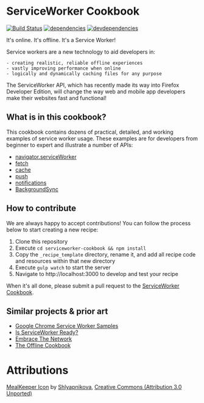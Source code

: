 # ServiceWorker Cookbook

[![Build Status](https://travis-ci.org/mozilla/serviceworker-cookbook.svg?branch=master)](https://travis-ci.org/mozilla/serviceworker-cookbook)
[![dependencies](https://david-dm.org/mozilla/serviceworker-cookbook.svg)](https://david-dm.org/mozilla/serviceworker-cookbook)
[![devdependencies](https://david-dm.org/mozilla/serviceworker-cookbook/dev-status.svg)](https://david-dm.org/mozilla/serviceworker-cookbook#info=devDependencies)

It's online. It's offline. It's a Service Worker!

Service workers are a new technology to aid developers in:

	- creating realistic, reliable offline experiences
	- vastly improving performance when online
	- logically and dynamically caching files for any purpose

The ServiceWorker API, which has recently made its way into Firefox Developer Edition, will change the way web and mobile app developers make their websites fast and functional!

## What is in this cookbook?

This cookbook contains dozens of practical, detailed, and working examples of service worker usage.  These examples are for developers from beginner to expert and illustrate a number of APIs:

- [navigator.serviceWorker](https://developer.mozilla.org/en-US/docs/Web/API/Service_Worker_API)
- [fetch](https://developer.mozilla.org/en-US/docs/Web/API/GlobalFetch/fetch)
- [cache](https://developer.mozilla.org/en-US/docs/Web/API/Cache)
- [push](https://developer.mozilla.org/en-US/docs/Web/API/Simple_Push_API)
- [notifications](https://developer.mozilla.org/en-US/docs/Web/API/notification)
- [BackgroundSync](https://developer.mozilla.org/en-US/docs/Web/API/ServiceWorkerRegistration/sync)

## How to contribute

We are always happy to accept contributions!  You can follow the process below to start creating a new recipe:

1.  Clone this repository
2.  Execute `cd serviceworker-cookbook && npm install`
3.  Copy the `_recipe_template` directory, rename it, and add all recipe code and resources within that new directory
3.  Execute `gulp watch` to start the server
4.  Navigate to http://localhost:3000 to develop and test your recipe

When it's all done, please submit a pull request to the [ServiceWorker Cookbook](https://github.com/mozilla/serviceworker-cookbook).

## Similar projects & prior art

- [Google Chrome Service Worker Samples](https://github.com/GoogleChrome/samples/tree/gh-pages/service-worker)
- [Is ServiceWorker Ready?](https://github.com/jakearchibald/isserviceworkerready/tree/gh-pages/demos)
- [Embrace The Network](https://github.com/phamann/embrace-the-network)
- [The Offline Cookbook](https://jakearchibald.com/2014/offline-cookbook/)

# Attributions

[MealKeeper Icon](https://www.iconfinder.com/icons/51445/cook_book_recipe_group_icon) by [Shlyapnikova](http://shlyapnikova.deviantart.com/), [Creative Commons (Attribution 3.0 Unported)](http://creativecommons.org/licenses/by/3.0/)
